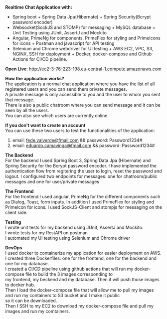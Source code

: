 **Realtime Chat Application with:**<br>
+ Spring boot + Spring Data Jpa(Hibernate) + Spring Security(Bcrypt password encoder) 
+ Websocket(SockJS and STOMP) for messaging + MySQL database + Unit Testing using JUnit, AssertJ and Mockito
+ Angular, PrimeNg for components, PrimeFlex for styling and PrimeIcons for icons + Postman and javascript for API testing
+ Selenium and Chrome webdriver for UI testing + AWS EC2, VPC, S3, NGINX, SSH for deployment + Docker, docker-compose and Github Actions
for CI/CD pipeline.

**Open Live**: http://ec2-3-76-223-198.eu-central-1.compute.amazonaws.com

**How the application works?**<br>
The application is a normal chat application where you have the list of all registered users and you can send them private messages.<br>
A private message is only accessible to you and the user to whom you sent that message.<br>
There is also a public chatroom where you can send message and it can be seen by all the users.<br>
You can also see which users are currently online

**If you don't want to create an account**<br>
You can use these two users to test the functionalities of the application:<br>
1. email: fede.valverde@fmail.com && password: Password1234#
2. email: eduardo.camavinga@fmail.com && password: Password1234#


**The Backend**<br>
For the backend I used Spring Boot 3, Spring Data Jpa (Hibernate) and Spring Security for the Bcrypt password encoder. I have implemented
the authentication flow from regitering the user to login, reset the password and logout. I configured two endpoints for messages: one for chatroom/public 
messages and one for user/private messages

**The Frontend**<br>
For the frontend I used angular, PrimeNg for the different components such as Dialog, Toast, form inputs. In addition I used PrimeFlex
for styling and PrimeIcon for icons. I used SockJS-Client and stompjs for messaging on the client side.

**Testing**<br>
I wrote unit tests for my backend using JUnit, AssertJ and Mockito.<br>
I wrote tests for my RestAPI on postman<br>
I automated my UI testing using Selenium and Chrome driver

**DevOps**<br>
I used docker to containerize my application for easier deployment on AWS.<br>
I created three Dockerfiles: one for the frontend, one for the backend and one for my database.<br>
I created a CI/CD pipeline using github actions that will run my docker-compose file to build the 3 images corresponding to <br>
my frontend, my beckend and my database. Then it will push those images to docker hub.<br>
Then I load the docker-compose file that will allow me to pull my images and run my containers to S3 bucket and I make it public <br>
so it can be downloaded.<br>
Then I SSH to my EC2 to download my docker-compose file and pull my images and run my comtainers.


